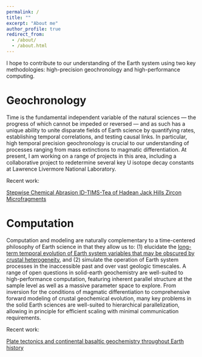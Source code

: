 ```yaml
---
permalink: /
title: ""
excerpt: "About me"
author_profile: true
redirect_from: 
  - /about/
  - /about.html
---
```

<script src="https://widget.battleforthenet.com/widget.js" async></script>
I hope to contribute to our understanding of the Earth system using two key methodologies: high-precision geochronology and high-performance computing.

Geochronology
======
Time is the fundamental independent variable of the natural sciences — the progress of which cannot be impeded or reversed — and as such has a unique ability to unite disparate fields of Earth science by quantifying rates, establishing temporal correlations, and testing causal links. In particular, high temporal precision geochronology is crucial to our understanding of processes ranging from mass extinctions to magmatic differentiation. At present, I am working on a range of projects in this area, including a collaborative project to redetermine several key U isotope decay constants at Lawrence Livermore National Laboratory.

Recent work:

[Stepwise Chemical Abrasion ID-TIMS-Tea of Hadean Jack Hills Zircon Microfragments](https://goldschmidt.info/2017/abstracts/abstractView?id=2017004865)


Computation
======
Computation and modeling are naturally complementary to a time-centered philosophy of Earth science in that they allow us to: (1) elucidate the [long-term temporal evolution of Earth system variables that may be obscured by crustal heterogeneity](/publication/2012-05-24-Keller-Schoene-2012), and (2) simulate the operation of Earth system processes in the inaccessible past and over vast geologic timescales. A range of open questions in solid-earth geochemistry are well-suited to high-performance computation, featuring inherent parallel structure at the sample level as well as a massive parameter space to explore. From inversion for the conditions of magmatic differentiation to comprehensive forward modeling of crustal geochemical evolution, many key problems in the solid Earth sciences are well-suited to hierarchical parallelization, allowing in principle for efficient scaling with minimal communication requirements.

Recent work:

[Plate tectonics and continental basaltic geochemistry throughout Earth history](https://authors.elsevier.com/a/1V--T_,1tQ0y2d)
